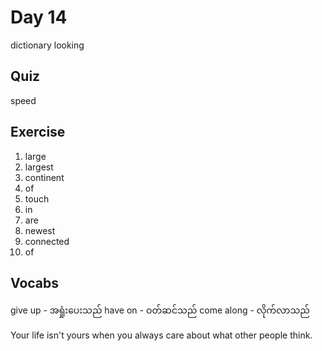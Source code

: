 # Day 14

dictionary looking

## Quiz

speed

## Exercise

1. large
2. largest
3. continent
4. of
5. touch
6. in
7. are
8. newest
9. connected
10. of

## Vocabs

give up - အရှုံးပေးသည်
have on - ဝတ်ဆင်သည်
come along - လိုက်လာသည်

Your life isn't yours when you always care about what other people think.
